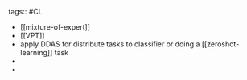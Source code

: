 tags:: #CL

- [[mixture-of-expert]]
- [[VPT]]
- apply DDAS for distribute tasks to classifier or doing a [[zeroshot-learning]] task
-
-